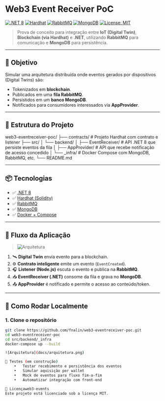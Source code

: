 # Web3 Event Receiver PoC

[![.NET 8](https://img.shields.io/badge/.NET-8.0-blue)](https://dotnet.microsoft.com/)
[![Hardhat](https://img.shields.io/badge/Hardhat-Ethereum-yellow)](https://hardhat.org)
[![RabbitMQ](https://img.shields.io/badge/RabbitMQ-Message--Queue-orange)](https://www.rabbitmq.com)
[![MongoDB](https://img.shields.io/badge/MongoDB-Database-green)](https://www.mongodb.com)
[![License: MIT](https://img.shields.io/badge/License-MIT-green.svg)](LICENSE)

> Prova de conceito para integração entre **IoT (Digital Twin)**, **Blockchain (via Hardhat)** e **.NET**, utilizando **RabbitMQ** para comunicação e **MongoDB** para persistência.

---

## 🎯 Objetivo

Simular uma arquitetura distribuída onde eventos gerados por dispositivos (Digital Twins) são:

- Tokenizados em **blockchain**.
- Publicados em uma **fila RabbitMQ**.
- Persistidos em um **banco MongoDB**.
- Notificados para consumidores interessados via **AppProvider**.

---

## 🧱 Estrutura do Projeto
web3-eventreceiver-poc/
├── contracts/              # Projeto Hardhat com contrato e listener
├── src/
│   └── backend/
│       ├── EventReceiver/  # API .NET 8 que persiste eventos da fila
│       ├── AppProvider/    # API que recebe notificação de acesso concedido
│       └── _infra/         # Docker Compose com MongoDB, RabbitMQ, etc.
└── README.md

---

## 📦 Tecnologias

- ✅ [.NET 8](https://dotnet.microsoft.com/en-us/)
- ✅ [Hardhat (Solidity)](https://hardhat.org/)
- ✅ [RabbitMQ](https://www.rabbitmq.com/)
- ✅ [MongoDB](https://www.mongodb.com/)
- ✅ [Docker + Compose](https://docs.docker.com/compose/)

---

## 🔁 Fluxo da Aplicação

> ![Arquitetura](docs/arquitetura.png)

1. 🛰 **Digital Twin** envia evento para a blockchain.
2. ⚙️ **Contrato inteligente** emite um evento (`EventCreated`).
3. 🎧 **Listener (Node.js)** escuta o evento e publica na **RabbitMQ**.
4. 📥 **EventReceiver (.NET)** consome da fila e grava no **MongoDB**.
5. 📤 **AppProvider** é notificado e permite o acesso ao conteúdo/token.

---

## 🚀 Como Rodar Localmente

### 1. Clone o repositório

```bash
git clone https://github.com/fnalin/web3-eventreceiver-poc.git
cd web3-eventreceiver-poc
cd src/backend/_infra
docker-compose up --build

![Arquitetura](docs/arquitetura.png)

🧪 Testes (em construção)
	•	Testar recebimento e persistência dos eventos
	•	Simular aquisição por wallet
	•	Mock de eventos para fluxo fim-a-fim
	•	Automatizar integração com front-end

📄 Licençaweb3-events
Este projeto está licenciado sob a licença MIT.